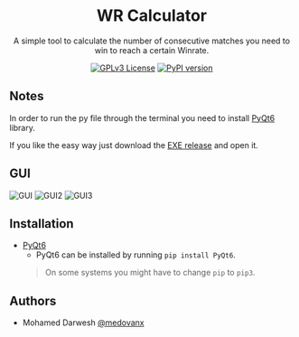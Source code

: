 <!--- mdformat-toc start --slug=github --->
<div align="center">
  
#  WR Calculator
  
A simple tool to calculate the number of consecutive matches you need to win to reach a certain Winrate.
  
[![GPLv3 License](https://img.shields.io/badge/License-GPL%20v3-yellow.svg)](https://opensource.org/licenses/)
[![PyPI version](https://img.shields.io/pypi/pyversions/spotDL?color=%2344CC11&style=flat-square)](https://www.python.org/)
  
</div>

## Notes

In order to run the py file through the terminal you need to install [PyQt6](https://pypi.org/project/PyQt6/) library.

If you like the easy way just download the [EXE release](https://github.com/medovanx/wr_calculator/releases/tag/portable) and open it.

## GUI

![GUI](https://user-images.githubusercontent.com/29468096/193022572-fecafc6e-cb9e-444d-9710-15bd8bc2c5fd.png)
![GUI2](https://user-images.githubusercontent.com/29468096/193022502-0ffc4626-05ef-41e8-bcbe-9371ae0d48f0.png)
![GUI3](https://user-images.githubusercontent.com/29468096/193022373-e5908f39-b7c8-4fc9-9d1c-e27243bfc210.png)


## Installation
- [PyQt6](https://pypi.org/project/PyQt6/)
  - PyQt6 can be installed by running `pip install PyQt6`.
  > On some systems you might have to change `pip` to `pip3`.
## Authors

- Mohamed Darwesh [@medovanx](https://github.com/medovanx)



